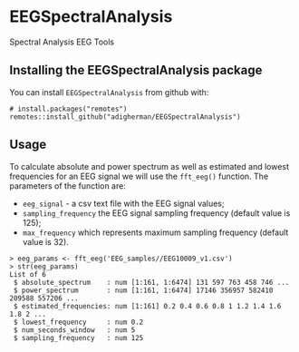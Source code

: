 # EEGSpectralAnalysis
Spectral Analysis EEG Tools

## Installing the EEGSpectralAnalysis package

You can install `EEGSpectralAnalysis` from github with:
``` {r}
# install.packages("remotes")
remotes::install_github("adigherman/EEGSpectralAnalysis")
```

## Usage

To calculate absolute and power spectrum as well as estimated and lowest frequencies for an EEG signal we will use the `fft_eeg()` function. The parameters of the function are:

* `eeg_signal` - a csv text file with the EEG signal values;
* `sampling_frequency` the EEG signal sampling frequency (default value is 125);
* `max_frequency` which represents maximum sampling frequency (default value is 32).

``` {r}
> eeg_params <- fft_eeg('EEG_samples//EEG10009_v1.csv')
> str(eeg_params)
List of 6
 $ absolute_spectrum    : num [1:161, 1:6474] 131 597 763 458 746 ...
 $ power_spectrum       : num [1:161, 1:6474] 17146 356957 582410 209588 557206 ...
 $ estimated_frequencies: num [1:161] 0.2 0.4 0.6 0.8 1 1.2 1.4 1.6 1.8 2 ...
 $ lowest_frequency     : num 0.2
 $ num_seconds_window   : num 5
 $ sampling_frequency   : num 125
```
 